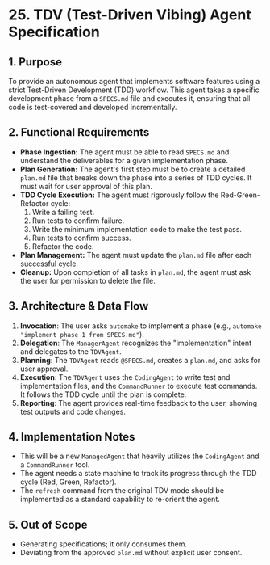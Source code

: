 # 25. TDV (Test-Driven Vibing) Agent Specification

## 1. Purpose
To provide an autonomous agent that implements software features using a strict Test-Driven Development (TDD) workflow. This agent takes a specific development phase from a `SPECS.md` file and executes it, ensuring that all code is test-covered and developed incrementally.

## 2. Functional Requirements
- **Phase Ingestion:** The agent must be able to read `SPECS.md` and understand the deliverables for a given implementation phase.
- **Plan Generation:** The agent's first step must be to create a detailed `plan.md` file that breaks down the phase into a series of TDD cycles. It must wait for user approval of this plan.
- **TDD Cycle Execution:** The agent must rigorously follow the Red-Green-Refactor cycle:
    1.  Write a failing test.
    2.  Run tests to confirm failure.
    3.  Write the minimum implementation code to make the test pass.
    4.  Run tests to confirm success.
    5.  Refactor the code.
- **Plan Management:** The agent must update the `plan.md` file after each successful cycle.
- **Cleanup:** Upon completion of all tasks in `plan.md`, the agent must ask the user for permission to delete the file.

## 3. Architecture & Data Flow
1.  **Invocation**: The user asks `automake` to implement a phase (e.g., `automake "implement phase 1 from SPECS.md"`).
2.  **Delegation**: The `ManagerAgent` recognizes the "implementation" intent and delegates to the `TDVAgent`.
3.  **Planning**: The `TDVAgent` reads `@SPECS.md`, creates a `plan.md`, and asks for user approval.
4.  **Execution**: The `TDVAgent` uses the `CodingAgent` to write test and implementation files, and the `CommandRunner` to execute test commands. It follows the TDD cycle until the plan is complete.
5.  **Reporting**: The agent provides real-time feedback to the user, showing test outputs and code changes.

## 4. Implementation Notes
- This will be a new `ManagedAgent` that heavily utilizes the `CodingAgent` and a `CommandRunner` tool.
- The agent needs a state machine to track its progress through the TDD cycle (Red, Green, Refactor).
- The `refresh` command from the original TDV mode should be implemented as a standard capability to re-orient the agent.

## 5. Out of Scope
- Generating specifications; it only consumes them.
- Deviating from the approved `plan.md` without explicit user consent.
